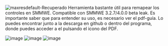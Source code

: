 ![maxresdefault-Recuperado](https://user-images.githubusercontent.com/97027903/236682950-43165357-8755-4132-b1f0-c5f6d4c8b425.png)
Herramienta bastante útil para remapear los controles en SMMWE. Compatible con SMMWE 3.2.7/4.0.0 beta leak.
Es importante saber que para entender su uso, es necesario ver el pdf-guía.
Lo puedes encontrar junto a la descarga en github o dentro del programa, donde puedes acceder a el pulsando el icono del PDF.



![image](https://github.com/HeXpp/key-map-tool-smmwe/assets/97027903/0fe4c742-7237-4fe3-9442-9aab8bfcb58f)
![image](https://user-images.githubusercontent.com/97027903/236642741-b424b4f3-d5eb-4fed-8d06-ec4e8d9d0f4d.png)
![image](https://user-images.githubusercontent.com/97027903/236642763-971ca6e5-e40e-4086-9405-92c741c9bf73.png)

